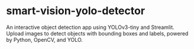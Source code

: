 # smart-vision-yolo-detector
An interactive object detection app using YOLOv3-tiny and Streamlit. Upload images to detect objects with bounding boxes and labels, powered by Python, OpenCV, and YOLO.
